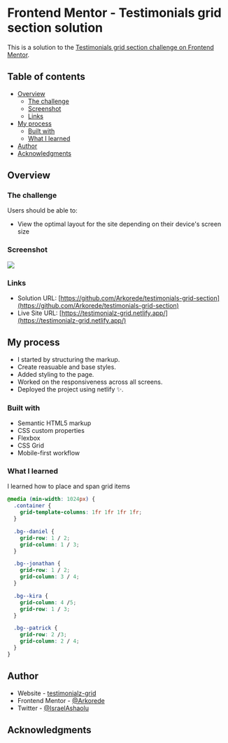 # Frontend Mentor - Testimonials grid section solution

This is a solution to the [Testimonials grid section challenge on Frontend Mentor](https://www.frontendmentor.io/challenges/testimonials-grid-section-Nnw6J7Un7).

## Table of contents

- [Overview](#overview)
  - [The challenge](#the-challenge)
  - [Screenshot](#screenshot)
  - [Links](#links)
- [My process](#my-process)
  - [Built with](#built-with)
  - [What I learned](#what-i-learned)
- [Author](#author)
- [Acknowledgments](#acknowledgments)

## Overview

### The challenge

Users should be able to:

- View the optimal layout for the site depending on their device's screen size

### Screenshot

![](./images/desktop.png.jpg)

### Links

- Solution URL: [https://github.com/Arkorede/testimonials-grid-section](https://github.com/Arkorede/testimonials-grid-section)
- Live Site URL: [https://testimonialz-grid.netlify.app/](https://testimonialz-grid.netlify.app/)

## My process

- I started by structuring the markup.
- Create reasuable and base styles.
- Added styling to the page.
- Worked on the responsiveness across all screens.
- Deployed the project using netlify ✨.

### Built with

- Semantic HTML5 markup
- CSS custom properties
- Flexbox
- CSS Grid
- Mobile-first workflow

### What I learned

I learned how to place and span grid items

```css
@media (min-width: 1024px) {
  .container {
    grid-template-columns: 1fr 1fr 1fr 1fr;
  }

  .bg--daniel {
    grid-row: 1 / 2;
    grid-column: 1 / 3;
  }

  .bg--jonathan {
    grid-row: 1 / 2;
    grid-column: 3 / 4;
  }

  .bg--kira {
    grid-column: 4 /5;
    grid-row: 1 / 3;
  }

  .bg--patrick {
    grid-row: 2 /3;
    grid-column: 2 / 4;
  }
}
```

## Author

- Website - [testimonialz-grid](https://testimonialz-grid.netlify.app/)
- Frontend Mentor - [@Arkorede](https://www.frontendmentor.io/profile/Arkorede)
- Twitter - [@IsraelAshaolu](https://twitter.com/IsraelAshaolu)

## Acknowledgments
